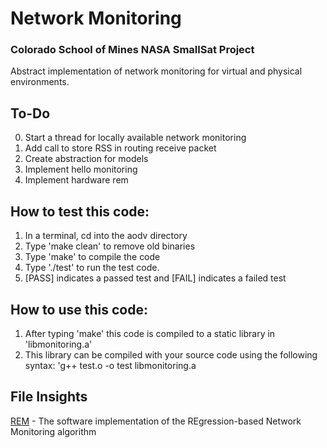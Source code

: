 # Network Monitoring 

### Colorado School of Mines NASA SmallSat Project

Abstract implementation of network monitoring for virtual and physical environments. 

## To-Do
0. Start a thread for locally available network monitoring 
1. Add call to store RSS in routing receive packet 
2. Create abstraction for models
3. Implement hello monitoring
4. Implement hardware rem

## How to test this code:
1. In a terminal, cd into the aodv directory
2. Type 'make clean' to remove old binaries
3. Type 'make' to compile the  code
4. Type './test' to run the test code. 
5. [PASS] indicates a passed test and [FAIL] indicates a failed test

## How to use this code:
1. After typing 'make' this code is compiled to a static library in 'libmonitoring.a'
2. This library can be compiled with your source code using the following syntax: 
  'g++ test.o -o test libmonitoring.a 

## File Insights

[REM](rem.h) - The software implementation of the REgression-based Network Monitoring algorithm 
